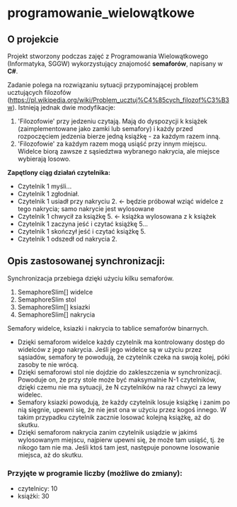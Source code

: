 # programowanie_wielowątkowe

## O projekcie

Projekt stworzony podczas zajęć z Programowania Wielowątkowego (Informatyka, SGGW) wykorzystujący znajomość <b>semaforów</b>, napisany w <b>C#</b>.

Zadanie polega na rozwiązaniu sytuacji przypominającej problem ucztujących filozofów (https://pl.wikipedia.org/wiki/Problem_ucztuj%C4%85cych_filozof%C3%B3w). Istnieją jednak dwie modyfikacje:
1) 'Filozofowie' przy jedzeniu czytają. Mają do dyspozycji k książek (zaimplementowane jako zamki lub semafory) i każdy przed rozpoczęciem jedzenia bierze jedną książkę - za każdym razem inną.
2) 'Filozofowie' za każdym razem mogą usiąść przy innym miejscu. Widelce biorą zawsze z sąsiedztwa wybranego nakrycia, ale miejsce wybierają losowo.

<b>Zapętlony ciąg działań czytelnika:</b>
* Czytelnik 1 myśli...
* Czytelnik 1 zgłodniał.
* Czytelnik 1 usiadł przy nakryciu 2.             <- będzie próbował wziąć widelce z tego nakrycia; samo nakrycie jest wylosowane
* Czytelnik 1 chwycił za książkę 5.               <- książka wylosowana z k książek
* Czytelnik 1 zaczyna jeść i czytać książkę 5...
* Czytelnik 1 skończył jeść i czytać książkę 5.
* Czytelnik 1 odszedł od nakrycia 2.

## Opis zastosowanej synchronizacji:

Synchronizacja przebiega dzięki użyciu kilku semaforów.
1) SemaphoreSlim[] widelce
2) SemaphoreSlim stol
3) SemaphoreSlim[] ksiazki
4) SemaphoreSlim[] nakrycia

Semafory widelce, ksiazki i nakrycia to tablice semaforów binarnych.

* Dzięki semaforom widelce każdy czytelnik ma kontrolowany dostęp do widelców z jego nakrycia. Jeśli jego widelce są w użyciu przez sąsiadów, semafory te powodują, że czytelnik czeka na swoją kolej, póki zasoby te nie wrócą.
* Dzięki semaforowi stol nie dojdzie do zakleszczenia w synchronizacji. Powoduje on, że przy stole może być maksymalnie N-1 czytelników, dzięki czemu nie ma sytuacji, że N czytelników na raz chwyci za lewy widelec.
* Semafory ksiazki powodują, że każdy czytelnik losuje książkę i zanim po nią sięgnie, upewni się, że nie jest ona w użyciu przez kogoś innego. W takim przypadku czytelnik zacznie losować kolejną książkę, aż do skutku.
* Dzięki semaforom nakrycia zanim czytelnik usiądzie w jakimś wylosowanym miejscu, najpierw upewni się, że może tam usiąść, tj. że nikogo tam nie ma. Jeśli ktoś tam jest, następuje ponowne losowanie miejsca, aż do skutku.


### Przyjęte w programie liczby (możliwe do zmiany):
- czytelnicy: 10
- książki: 30
